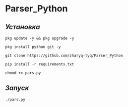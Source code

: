 # Parser_Python

## ***Установка***
 ```pkg update -y && pkg upgrade -y```
 
 ```pkg install python git -y```
 
 ```git clone https://github.com/zharyq-tyq/Parser_Python```
 
 ```pip install -r requirements.txt```

```chmod +x pars.py```

## ***Запуск***

```./pars.py```
